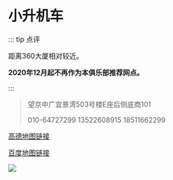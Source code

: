 # 小升机车

::: tip 点评

距离360大厦相对较近。

**2020年12月起不再作为本俱乐部推荐网点。**

:::

> 望京中广宜景湾503号楼E座后侧底商101
> 
> 010-64727299 13522608915 18511662299

[高德地图链接](https://ditu.amap.com/place/B0FFKSQULY)

[百度地图链接](https://j.map.baidu.com/35/s-g)


[![](https://ae01.alicdn.com/kf/Ha3507f90d5974e2584af96a7a8fb62c2s.png)](https://ae01.alicdn.com/kf/Ha3507f90d5974e2584af96a7a8fb62c2s.png)